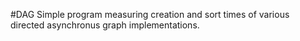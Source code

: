 #DAG
Simple program measuring creation and sort times of various directed asynchronus graph implementations.

